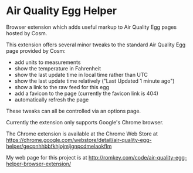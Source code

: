 Air Quality Egg Helper
============

Browser extension which adds useful markup to Air Quality Egg pages hosted by Cosm.

This extension offers several minor tweaks to the standard Air Quality Egg page provided by Cosm:

* add units to measurements
* show the temperature in Fahrenheit
* show the last update time in local time rather than UTC
* show the last update time relatively ("Last Updated 1 minute ago")
* show a link to the raw feed for this egg
* add a favicon to the page (currently the favicon link is 404)
* automatically refresh the page

These tweaks can all be controlled via an options page.

Currently the extension only supports Google's Chrome browser.

The Chrome extension is available at the Chrome Web Store at https://chrome.google.com/webstore/detail/air-quality-egg-helper/gecpnhhbbfkhjojmijgnpcdmelaokflm

My web page for this project is at http://romkey.com/code/air-quality-egg-helper-browser-extension/
